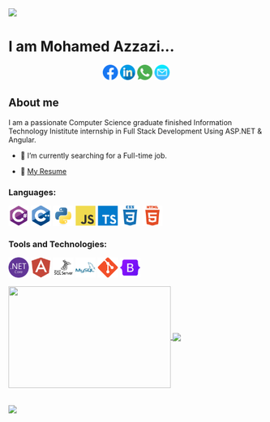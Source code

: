   <img width=1200 src="https://capsule-render.vercel.app/api?text=Hello,%20Everyone%F0%9F%95%B9%EF%B8%8F&animation=fadeIn&type=waving&color=gradient&height=200"/>

<h1>I am Mohamed Azzazi...</h1>
<p align='center'>
<a href="https://www.facebook.com/Azzaziiii/"><img height="30" src="https://github.com/AL-Azzazi/AL-Azzazi/blob/main/Icons/facebook.png?raw=true"></a>
<a href="https://www.linkedin.com/in/mohamed-azzazi/"><img height="30" src="https://github.com/AL-Azzazi/AL-Azzazi/blob/main/Icons/linkedin.png?raw=true"></a>
<a href="https://wa.me/01283613063"><img height="30" src="https://github.com/AL-Azzazi/AL-Azzazi/blob/main/Icons/whatsapp.png?raw=true"></a>
<a href="mailto: mohamed.esam.azazy@gmail.com"><img height="30" src="https://github.com/AL-Azzazi/AL-Azzazi/blob/main/Icons/email.png?raw=true"></a>
</p>
<h2>About me </h2>
I am a passionate Computer Science graduate finished Information Technology Inistitute internship in Full Stack Development Using ASP.NET & Angular.


- 🔭 I’m currently searching for a Full-time job.

- 📄 [My Resume](https://github.com/AL-Azzazi/AL-Azzazi/blob/main/Resume/Mohamed-AL-Azzazi%20.pdf)

<h3 align="left">Languages:</h3>
<p>
<img src="https://github.com/devicons/devicon/blob/master/icons/csharp/csharp-original.svg" height=40>
<img src="https://github.com/devicons/devicon/blob/master/icons/cplusplus/cplusplus-original.svg" height=40>
<img src="https://github.com/devicons/devicon/blob/master/icons/python/python-original.svg" height=40>
<img src="https://github.com/devicons/devicon/blob/master/icons/javascript/javascript-original.svg" height=40>
<img src="https://github.com/devicons/devicon/blob/master/icons/typescript/typescript-original.svg" height=40>
<img src="https://github.com/devicons/devicon/blob/master/icons/css3/css3-plain-wordmark.svg" height=40>
<img src="https://github.com/devicons/devicon/blob/master/icons/html5/html5-plain-wordmark.svg" height=40>
</p>

<h3 align="left">Tools and Technologies:</h3>
<p>
<img src="https://github.com/devicons/devicon/blob/master/icons/dotnetcore/dotnetcore-original.svg" height=40>
<img src="https://github.com/devicons/devicon/blob/master/icons/angularjs/angularjs-plain.svg" height=40>
<img src="https://github.com/devicons/devicon/blob/master/icons/microsoftsqlserver/microsoftsqlserver-plain-wordmark.svg" height=40>
<img src="https://github.com/devicons/devicon/blob/master/icons/mysql/mysql-plain-wordmark.svg" height=40>
<img src="https://github.com/devicons/devicon/blob/master/icons/git/git-original.svg" height=40>
<img src="https://github.com/devicons/devicon/blob/master/icons/bootstrap/bootstrap-original.svg" height=40>
</p>


<a href="https://github.com/anuraghazra/github-readme-stats">
  <img height=200 width=320 align="center" src="https://github-readme-stats.vercel.app/api/pin/?username=AL-Azzazi&repo=Shipping-Management-System" />
</a>
<a href="https://github.com/AL-Azzazi/convoychat" >
  <img height=200 align="center" src="https://github-readme-stats.vercel.app/api/top-langs?username=AL-Azzazi&layout=compact&langs_count=8&card_width=320" />
</a>

<br>
<br>
<br>
<img width=1200 src="https://capsule-render.vercel.app/api?text=Contact%20Me%F0%9F%95%B9%EF%B8%8F&animation=fadeIn&type=waving&color=gradient&height=200"/>
